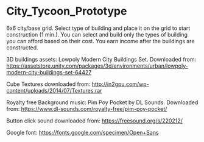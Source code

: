 # City_Tycoon_Prototype

6x6 city/base grid. Select type of building and place it on the grid to start construction (1 min.). You can select and build only the types of building you can afford based on their cost. 
You earn income after the buildings are constructed.

3D buildings assets: Lowpoly Modern City Buildings Set. Downloaded from: https://assetstore.unity.com/packages/3d/environments/urban/lowpoly-modern-city-buildings-set-64427

Cube Textures downloaded from: http://in2gpu.com/wp-content/uploads/2014/07/Textures.rar

Royalty free Background music: Pim Poy Pocket by DL Sounds. Downloaded from: https://www.dl-sounds.com/royalty-free/pim-poy-pocket/

Button click sound downloaded from: https://freesound.org/s/220212/

Google font: https://fonts.google.com/specimen/Open+Sans